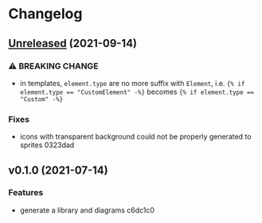 # Changelog

## [Unreleased](https://github.com/tmorin/plantuml-generator/compare/v0.1.0...HEAD) (2021-09-14)

### ⚠ BREAKING CHANGE

* in templates, `element.type` are no more suffix with `Element`, i.e. `{% if element.type == "CustomElement" -%}` becomes `{% if element.type == "Custom" -%}`

### Fixes

* icons with transparent background could not be properly generated to sprites 0323dad


## v0.1.0 (2021-07-14)

### Features

* generate a library and diagrams c6dc1c0


